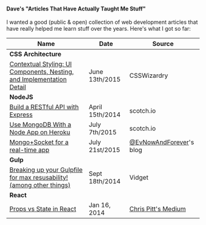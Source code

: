 #### Dave's "Articles That Have Actually Taught Me Stuff"

I wanted a good (public & open) collection of web development articles that have really helped me learn stuff over the years. Here's what I got so far:

Name | Date | Source
--- | --- | ---
**CSS Architecture** | | 
[Contextual Styling: UI Components, Nesting, and Implementation Detail](http://csswizardry.com/2015/06/contextual-styling-ui-components-nesting-and-implementation-detail/) | June 13th/2015 | CSSWizardry
**NodeJS** | | 
[Build a RESTful API with Express](https://scotch.io/tutorials/build-a-restful-api-using-node-and-express-4) | April 15th/2014 | scotch.io
[Use MongoDB With a Node App on Heroku](https://scotch.io/tutorials/use-mongodb-with-a-node-application-on-heroku) | July 7th/2015 | scotch.io
[Mongo+Socket for a real-time app](http://sahatyalkabov.com/create-a-character-voting-app-using-react-nodejs-mongodb-and-socketio/) | July 21st/2015 | [@EvNowAndForever](https://twitter.com/EvNowAndForever)'s blog
**Gulp** | | 
[Breaking up your Gulpfile for max resusability! (among other things)](http://viget.com/extend/gulp-browserify-starter-faq) | Sept 18th/2014 | Vidget
**React** | | 
[Props vs State in React](https://medium.com/react-tutorials/react-state-14a6d4f736f5) | Jan 16, 2014 | [Chris Pitt's Medium](https://medium.com/@assertchris)
